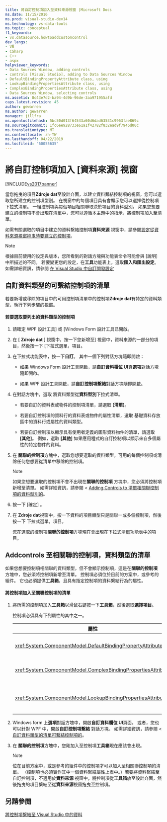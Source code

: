 ```yaml
---
title: 將自訂控制項加入至資料來源視窗 |Microsoft Docs
ms.date: 11/15/2016
ms.prod: visual-studio-dev14
ms.technology: vs-data-tools
ms.topic: conceptual
f1_keywords:
- vs.datasource.howtoaddcustomcontrol
dev_langs:
- VB
- CSharp
- C++
- aspx
helpviewer_keywords:
- Data Sources Window, adding controls
- controls [Visual Studio], adding to Data Sources Window
- DefaultBindingPropertyAttribute class, using
- LookupBindingPropertiesAttribute class, using
- ComplexBindingPropertiesAttribute class, using
- Data Sources Window, selecting controls
ms.assetid: 8c43e7d2-ba94-4d9b-96de-3aa971955afd
caps.latest.revision: 45
author: gewarren
ms.author: gewarren
manager: jillfra
ms.openlocfilehash: 5bc50d013f64543a60d6dad63531c9963fae869c
ms.sourcegitcommit: 1fc6ee928733e61a1f42782f832ead9f7946d00c
ms.translationtype: MT
ms.contentlocale: zh-TW
ms.lasthandoff: 04/22/2019
ms.locfileid: "60055635"
---
```

# <a name="add-custom-controls-to-the-data-sources-window"></a>將自訂控制項加入 [資料來源] 視窗
[!INCLUDE[vs2017banner](../includes/vs2017banner.md)]

當您拖曳的項目**Zdroje dat**至設計介面，以建立資料繫結控制項的視窗，您可以選取您所建立的控制項型別。 在視窗中的每個項目具有會顯示您可以選擇從控制項下拉式清單。 一組控制項與每個項目相關聯取決於項目的資料型別。 如果您想要建立的控制項不會出現在清單中，您可以遵循本主題中的指示，將控制項加入至清單。  
  
 如需有關選取的項目中建立的資料繫結控制項**資料來源** 視窗中，請參閱[設定從資料來源視窗拖曳時要建立的控制項](../data-tools/set-the-control-to-be-created-when-dragging-from-the-data-sources-window.md)。  
  
> [!NOTE]
>  根據目前使用的設定與版本，您所看到的對話方塊與功能表命令可能會與 [說明] 中所描述的不同。 若要變更您的設定，在**工具**功能表上，選取**匯入和匯出設定**。 如需詳細資訊，請參閱 [在 Visual Studio 中自訂開發設定](http://msdn.microsoft.com/22c4debb-4e31-47a8-8f19-16f328d7dcd3)  
  
## <a name="customizinglist"></a> 自訂資料類型的可繫結控制項的清單  
 若要新增或移除的項目中的可用控制項清單中的控制項**Zdroje dat**有特定的資料類型，執行下列步驟的視窗。  
  
#### <a name="to-select-the-controls-to-be-listed-for-a-data-type"></a>若要選取要列出的資料類型的控制項  
  
1. 請確定 WPF 設計工具] 或 [Windows Form 設計工具已開啟。  
  
2. 在 [ **Zdroje dat** ] 視窗中，按一下您新增至] 視窗中，資料來源的一部分的項目，然後按一下 [下拉式選單，項目。  
  
3. 在下拉式功能表中，按一下**自訂**。 其中一個下列對話方塊隨即開啟：  
  
    - 如果 Windows Form 設計工具開啟，請**自訂資料欄位 UI**頁**選項**對話方塊隨即開啟。  
  
    - 如果 WPF 設計工具開啟，請**自訂控制項繫結**對話方塊隨即開啟。  
  
4. 在對話方塊中，選取 將資料類型從**資料型別**下拉式清單。  
  
    - 若要自訂的資料表或物件的控制項清單，請選取 **[清單]**。  
  
    - 若要自訂控制項的資料行的資料表或物件的屬性清單，選取 基礎資料存放區中的資料行或屬性的資料類型。  
  
    - 若要自訂控制項以顯示具有使用者定義的圖形資料物件的清單，請選取 **[其他]**。 例如，選取 **[其他]** 如果應用程式的自訂控制項以顯示來自多個屬性的特定物件的資料。  
  
5. 在 **關聯的控制項**方塊中，選取您想要選取的資料類型，可用的每個控制項或清除任何您想要從清單中移除的控制項。  
  
    > [!NOTE]
    >  如果您想要選取的控制項不會不出現在**關聯的控制項** 方塊中，您必須將控制項新增至清單。 如需詳細資訊，請參閱 < [Adding Controls to 清單相關聯控制項的資料型別的](#addingcontrols)。  
  
6. 按一下 [確定] 。  
  
7. 在  **Zdroje dat**視窗中，按一下資料的項目類型只是關聯一或多個控制項，然後按一下 下拉式選單，項目。  
  
     您在選取的控制項**關聯的控制項**方塊現在會出現在下拉式清單功能表中的項目。  
  
## <a name="addingcontrols"></a> Addcontrols 至相關聯的控制項，資料類型的清單  
 如果您想要控制項相關聯的資料類型，但不會顯示控制項，這是在**關聯的控制項** 方塊中，您必須將控制項新增至清單。 控制項必須位於目前的方案中，或參考的組件。 它也必須提供**工具箱**，且具有指定控制項的資料繫結行為的屬性。  
  
#### <a name="to-add-controls-to-the-list-of-associated-controls"></a>將控制項加入至關聯控制項的清單  
  
1. 將所需的控制項加入**工具箱**以滑鼠右鍵按一下**工具箱**，然後選取**選擇項目**。  
  
     控制項必須具有下列屬性的其中之一。  
  
    |屬性|描述|  
    |---------------|-----------------|  
    |<xref:System.ComponentModel.DefaultBindingPropertyAttribute>|實作簡單的控制項顯示資料，單一資料行 （或屬性） 的這個屬性，例如<xref:System.Windows.Forms.TextBox>。|  
    |<xref:System.ComponentModel.ComplexBindingPropertiesAttribute>|實作這個屬性的控制項上，顯示清單 （或資料表） 的資料，例如<xref:System.Windows.Forms.DataGridView>。|  
    |<xref:System.ComponentModel.LookupBindingPropertiesAttribute>|實作這個屬性的控制項上，顯示清單 （或資料表） 的資料，但是也需要呈現單一資料行或屬性，例如<xref:System.Windows.Forms.ComboBox>。|  
  
2. Windows form 上**選項**對話方塊中，開啟**自訂資料欄位 UI**頁面。 或者，您也可以針對 WPF 中，開啟**自訂控制項繫結** 對話方塊。 如需詳細資訊，請參閱 <<c0> [ 自訂資料類型的清單可繫結控制項的](#customizinglist)。  
  
3. 在 **關聯的控制項**方塊中，您剛加入至控制項**工具箱**現在應該會出現。  
  
    > [!NOTE]
    >  位在目前方案中，或是參考的組件中的控制項才可以加入至相關聯控制項的清單。 （控制項也必須實作其中一個資料繫結屬性上表中。）若要將資料繫結至自訂控制項，不適用於**資料來源** 視窗中，將控制項從**工具箱**放至設計介面，然後拖曳的項目繫結至從**資料來源**視窗拖曳至控制項。  
  
## <a name="see-also"></a>另請參閱  
 [將控制項繫結至 Visual Studio 中的資料](../data-tools/bind-controls-to-data-in-visual-studio.md)
